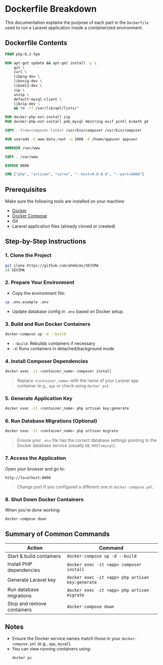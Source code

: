 # Dockerfile Breakdown

This documentation explains the purpose of each part in the `Dockerfile` used to run a Laravel application inside a containerized environment.

## Dockerfile Contents

```Dockerfile
FROM php:8.2-fpm

RUN apt-get update && apt-get install -y \
    git \
    curl \
    libpng-dev \
    libonig-dev \
    libxml2-dev \
    zip \
    unzip \
    default-mysql-client \
    libzip-dev \
    && rm -rf /var/lib/apt/lists/*

RUN docker-php-ext-install zip
RUN docker-php-ext-install pdo_mysql mbstring exif pcntl bcmath gd

COPY --from=composer:latest /usr/bin/composer /usr/bin/composer

RUN useradd -G www-data,root -u 1000 -d /home/appuser appuser

WORKDIR /var/www

COPY . /var/www

EXPOSE 8000

CMD ["php", "artisan", "serve", "--host=0.0.0.0", "--port=8000"]
```

## Prerequisites

Make sure the following tools are installed on your machine:

-   [Docker](https://www.docker.com/products/docker-desktop)
-   [Docker Compose](https://docs.docker.com/compose/)
-   Git
-   Laravel application files (already cloned or created)

## Step-by-Step Instructions

### 1. Clone the Project

```bash
git clone https://github.com/ahmdims/SEVIMA
cd SEVIMA
```

### 2. Prepare Your Environment

-   Copy the environment file:

```bash
cp .env.example .env
```

-   Update database config in `.env` based on Docker setup.

### 3. Build and Run Docker Containers

```bash
docker-compose up -d --build
```

-   `--build`: Rebuilds containers if necessary
-   `-d`: Runs containers in detached/background mode

### 4. Install Composer Dependencies

```bash
docker exec -it <container_name> composer install
```

> Replace `<container_name>` with the name of your Laravel app container (e.g., `app` or check using `docker ps`).

### 5. Generate Application Key

```bash
docker exec -it <container_name> php artisan key:generate
```

### 6. Run Database Migrations (Optional)

```bash
docker exec -it <container_name> php artisan migrate
```

> Ensure your `.env` file has the correct database settings pointing to the Docker database service (usually `DB_HOST=mysql`).

### 7. Access the Application

Open your browser and go to:

```
http://localhost:8000
```

> Change port if you configured a different one in `docker-compose.yml`.

### 8. Shut Down Docker Containers

When you're done working:

```bash
docker-compose down
```

## Summary of Common Commands

| Action                     | Command                                          |
| -------------------------- | ------------------------------------------------ |
| Start & build containers   | `docker-compose up -d --build`                   |
| Install PHP dependencies   | `docker exec -it <app> composer install`         |
| Generate Laravel key       | `docker exec -it <app> php artisan key:generate` |
| Run database migrations    | `docker exec -it <app> php artisan migrate`      |
| Stop and remove containers | `docker-compose down`                            |

## Notes

-   Ensure the Docker service names match those in your `docker-compose.yml` (e.g., `app`, `mysql`).
-   You can view running containers using:
    ```bash
    docker ps
    ```
